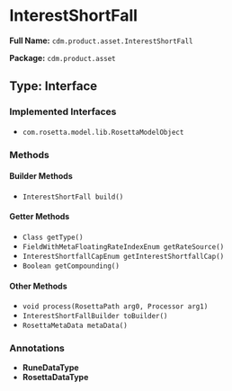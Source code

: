 # InterestShortFall

**Full Name:** `cdm.product.asset.InterestShortFall`

**Package:** `cdm.product.asset`

## Type: Interface

### Implemented Interfaces

- `com.rosetta.model.lib.RosettaModelObject`

### Methods

#### Builder Methods

- `InterestShortFall build()`

#### Getter Methods

- `Class getType()`
- `FieldWithMetaFloatingRateIndexEnum getRateSource()`
- `InterestShortfallCapEnum getInterestShortfallCap()`
- `Boolean getCompounding()`

#### Other Methods

- `void process(RosettaPath arg0, Processor arg1)`
- `InterestShortFallBuilder toBuilder()`
- `RosettaMetaData metaData()`

### Annotations

- **RuneDataType**
- **RosettaDataType**

